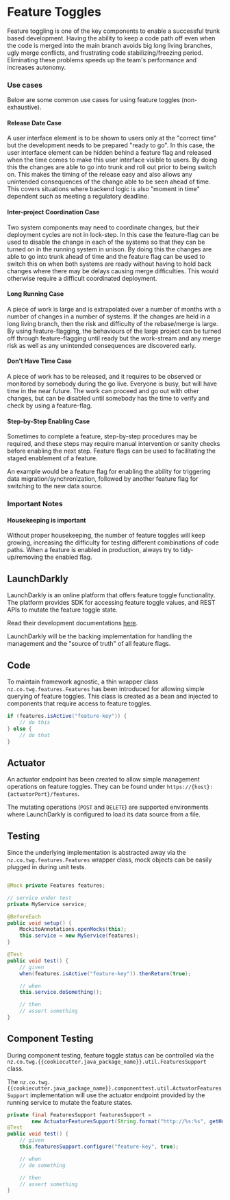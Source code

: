 # Feature Toggles
Feature toggling is one of the key components to enable a successful trunk based development.
Having the ability to keep a code path off even when the code is merged into the main branch avoids
big long living branches, ugly merge conflicts, and frustrating code stabilizing/freezing period.
Eliminating these problems speeds up the team's performance and increases autonomy.

### **Use cases**

Below are some common use cases for using feature toggles (non-exhaustive).

#### Release Date Case
A user interface element is to be shown to users only at the "correct time" but the development needs
to be prepared "ready to go". In this case, the user interface element can be hidden behind a feature
flag and released when the time comes to make this user interface visible to users.
By doing this the changes are able to go into trunk and roll out prior to being switch on.
This makes the timing of the release easy and also allows any unintended consequences of the change
able to be seen ahead of time. This covers situations where backend logic is also "moment in time"
dependent such as meeting a regulatory deadline.

#### Inter-project Coordination Case
Two system components may need to coordinate changes, but their deployment cycles are not in lock-step.
In this case the feature-flag can be used to disable the change in each of the systems so that they
can be turned on in the running system in unison. By doing this the changes are able to go into trunk
ahead of time and the feature flag can be used to switch this on when both systems are ready without
having to hold back changes where there may be delays causing merge difficulties.
This would otherwise require a difficult coordinated deployment.

#### Long Running Case
A piece of work is large and is extrapolated over a number of months with a number of changes in a
number of systems. If the changes are held in a long living branch, then the risk and difficulty of
the rebase/merge is large.  By using feature-flagging, the behaviours of the large project can be
turned off through feature-flagging until ready but the work-stream and any merge risk as well as any
unintended consequences are discovered early.

#### Don't Have Time Case
A piece of work has to be released, and it requires to be observed or monitored by somebody during the
go live. Everyone is busy, but will have time in the near future.  The work can proceed and go out with
other changes, but can be disabled until somebody has the time to verify and check by using a feature-flag.

#### Step-by-Step Enabling Case
Sometimes to complete a feature, step-by-step procedures may be required, and these steps may require
manual intervention or sanity checks before enabling the next step. Feature flags can be used to
facilitating the staged enablement of a feature.

An example would be a feature flag for enabling the ability for triggering data migration/synchronization,
followed by another feature flag for switching to the new data source.

### **Important Notes**
#### Housekeeping is important
Without proper housekeeping, the number of feature toggles will keep growing, increasing the difficulty
for testing different combinations of code paths. When a feature is enabled in production, always try to
tidy-up/removing the enabled flag.


## LaunchDarkly
LaunchDarkly is an online platform that offers feature toggle functionality.
The platform provides SDK for accessing feature toggle values, and REST APIs to mutate the feature
toggle state.

Read their development documentations [here](https://docs.launchdarkly.com/home).

LaunchDarkly will be the backing implementation for handling the management and the "source of truth"
of all feature flags.

## Code
To maintain framework agnostic, a thin wrapper class `nz.co.twg.features.Features` has been introduced
for allowing simple querying of feature toggles. This class is created as a bean and injected to
components that require access to feature toggles.

```java
if (features.isActive("feature-key")) {
    // do this
} else {
    // do that
}
```

## Actuator
An actuator endpoint has been created to allow simple management operations on feature toggles.
They can be found under `https://{host}:{actuatorPort}/features`.

The mutating operations (`POST` and `DELETE`) are supported environments where LaunchDarkly is configured
to load its data source from a file.

## Testing
Since the underlying implementation is abstracted away via the `nz.co.twg.features.Features` wrapper
class, mock objects can be easily plugged in during unit tests.

```java

@Mock private Features features;

// service under test
private MyService service;

@BeforeEach
public void setup() {
    MockitoAnnotations.openMocks(this);
    this.service = new MyService(features);
}

@Test
public void test() {
    // given
    when(features.isActive("feature-key")).thenReturn(true);

    // when
    this.service.doSomething();

    // then
    // assert something
}
```

## Component Testing
During component testing, feature toggle status  can be controlled via the
`nz.co.twg.{{cookiecutter.java_package_name}}.util.FeaturesSupport` class.

The `nz.co.twg.{{cookiecutter.java_package_name}}.componenttest.util.ActuatorFeaturesSupport` implementation
will use the actuator endpoint provided by the running service to mutate the feature states.

```java
private final FeaturesSupport featuresSupport =
        new ActuatorFeaturesSupport(String.format("http://%s:%s", getHostname(), getActuatorPort()));
@Test
public void test() {
    // given
    this.featuresSupport.configure("feature-key", true);

    // when
    // do something

    // then
    // assert something
}
```
